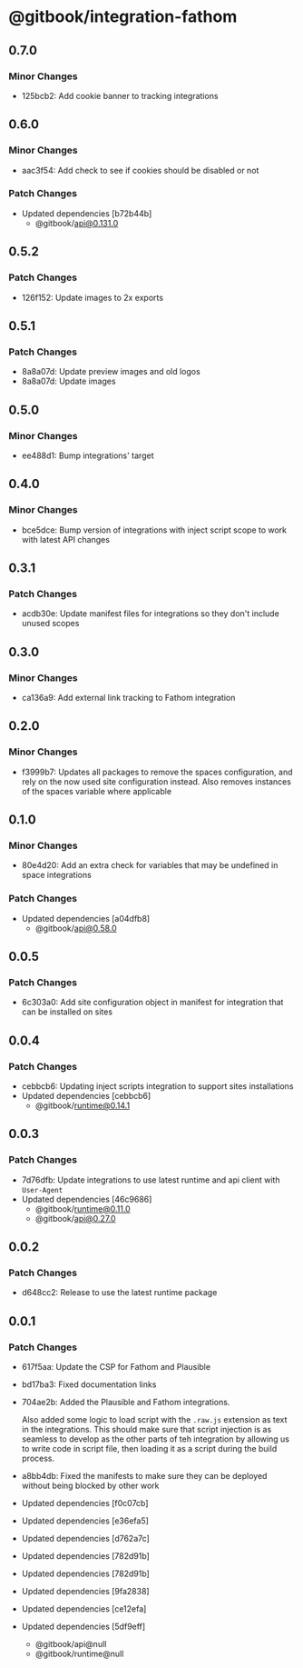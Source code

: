 # @gitbook/integration-fathom

## 0.7.0

### Minor Changes

- 125bcb2: Add cookie banner to tracking integrations

## 0.6.0

### Minor Changes

- aac3f54: Add check to see if cookies should be disabled or not

### Patch Changes

- Updated dependencies [b72b44b]
    - @gitbook/api@0.131.0

## 0.5.2

### Patch Changes

- 126f152: Update images to 2x exports

## 0.5.1

### Patch Changes

- 8a8a07d: Update preview images and old logos
- 8a8a07d: Update images

## 0.5.0

### Minor Changes

- ee488d1: Bump integrations' target

## 0.4.0

### Minor Changes

- bce5dce: Bump version of integrations with inject script scope to work with latest API changes

## 0.3.1

### Patch Changes

- acdb30e: Update manifest files for integrations so they don't include unused scopes

## 0.3.0

### Minor Changes

- ca136a9: Add external link tracking to Fathom integration

## 0.2.0

### Minor Changes

- f3999b7: Updates all packages to remove the spaces configuration, and rely on the now used site configuration instead. Also removes instances of the spaces variable where applicable

## 0.1.0

### Minor Changes

- 80e4d20: Add an extra check for variables that may be undefined in space integrations

### Patch Changes

- Updated dependencies [a04dfb8]
    - @gitbook/api@0.58.0

## 0.0.5

### Patch Changes

- 6c303a0: Add site configuration object in manifest for integration that can be installed on sites

## 0.0.4

### Patch Changes

- cebbcb6: Updating inject scripts integration to support sites installations
- Updated dependencies [cebbcb6]
    - @gitbook/runtime@0.14.1

## 0.0.3

### Patch Changes

- 7d76dfb: Update integrations to use latest runtime and api client with `User-Agent`
- Updated dependencies [46c9686]
    - @gitbook/runtime@0.11.0
    - @gitbook/api@0.27.0

## 0.0.2

### Patch Changes

- d648cc2: Release to use the latest runtime package

## 0.0.1

### Patch Changes

- 617f5aa: Update the CSP for Fathom and Plausible
- bd17ba3: Fixed documentation links
- 704ae2b: Added the Plausible and Fathom integrations.

    Also added some logic to load script with the `.raw.js` extension as text in the integrations. This should make sure
    that script injection is as seamless to develop as the other parts of teh integration by allowing us to write code
    in script file, then loading it as a script during the build process.

- a8bb4db: Fixed the manifests to make sure they can be deployed without being blocked by other work
- Updated dependencies [f0c07cb]
- Updated dependencies [e36efa5]
- Updated dependencies [d762a7c]
- Updated dependencies [782d91b]
- Updated dependencies [782d91b]
- Updated dependencies [9fa2838]
- Updated dependencies [ce12efa]
- Updated dependencies [5df9eff]
    - @gitbook/api@null
    - @gitbook/runtime@null
